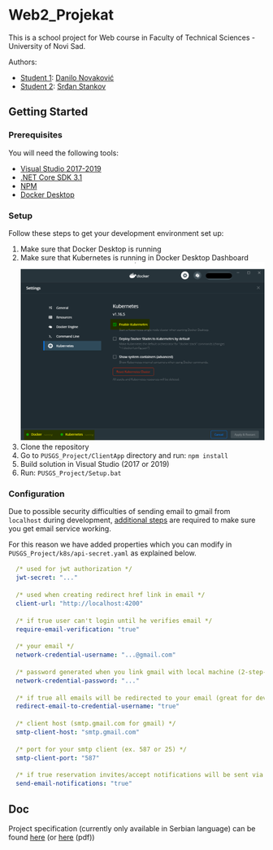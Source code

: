 # Web2_Projekat

This is a school project for Web course in Faculty of Technical Sciences - University of Novi Sad.

Authors:

- [Student 1](https://github.com/SrdjanStankov/Web2_Projekat/wiki/Student-1): [Danilo Novaković](https://github.com/DaniloNovakovic)
- [Student 2](https://github.com/SrdjanStankov/Web2_Projekat/wiki/Student-2): [Srđan Stankov](https://github.com/SrdjanStankov)

## Getting Started

### Prerequisites

You will need the following tools:

- [Visual Studio 2017-2019](https://www.visualstudio.com/downloads/)
- [.NET Core SDK 3.1](https://www.microsoft.com/net/download/dotnet-core/3.1)
- [NPM](https://nodejs.org/en/)
- [Docker Desktop](https://www.docker.com/products/docker-desktop)

### Setup

Follow these steps to get your development environment set up:

  1. Make sure that Docker Desktop is running
  2. Make sure that Kubernetes is running in Docker Desktop Dashboard
  ![Docker Settings](doc/Img/docker-settings.png)
  1. Clone the repository
  1. Go to `PUSGS_Project/ClientApp` directory and run: `npm install`
  1. Build solution in Visual Studio (2017 or 2019)
  4. Run: `PUSGS_Project/Setup.bat`

### Configuration

Due to possible security difficulties of sending email to gmail from `localhost` during development, [additional steps](https://support.google.com/accounts/answer/185833) are required to make sure you get email service working.

For this reason we have added properties which you can modify in `PUSGS_Project/k8s/api-secret.yaml` as explained below.

```yaml
  /* used for jwt authorization */
  jwt-secret: "..."

  /* used when creating redirect href link in email */
  client-url: "http://localhost:4200"

  /* if true user can't login until he verifies email */
  require-email-verification: "true"

  /* your email */
  network-credential-username: "...@gmail.com"

  /* password generated when you link gmail with local machine (2-step-verification) */
  network-credential-password: "..."

  /* if true all emails will be redirected to your email (great for development) */
  redirect-email-to-credential-username: "true"

  /* client host (smtp.gmail.com for gmail) */
  smtp-client-host: "smtp.gmail.com"

  /* port for your smtp client (ex. 587 or 25) */
  smtp-client-port: "587"

  /* if true reservation invites/accept notifications will be sent via email */
  send-email-notifications: "true"
```

## Doc

Project specification (currently only available in Serbian language) can be found [here](./doc/specifikacija.md) (or [here](./doc/specifikacija2.pdf) (pdf))
